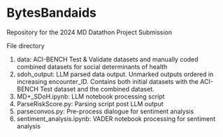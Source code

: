 # BytesBandaids
Repository for the 2024 MD Datathon Project Submission

File directory
1. data: ACI-BENCH Test & Validate datasets and manually coded combined datasets for social determinants of health
2. sdoh_output: LLM parsed data output. Unmarked outputs ordered in increasing encounter_ID. Contains both initial datasets with the ACI-BENCH Test dataset and the combined dataset.
4. MD+_SDoH.ipynb: LLM notebook processing script
5. ParseRiskScore.py: Parsing script post LLM output
6. parseconvos.py: Pre-process dialogue for sentiment analysis
7. sentiment_analysis.ipynb: VADER notebook processing for sentiment analysis
